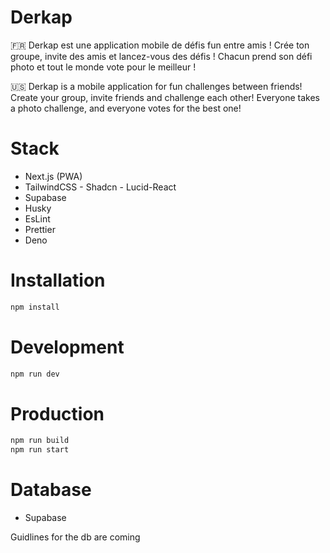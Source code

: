 # Derkap

🇫🇷 Derkap est une application mobile de défis fun entre amis !
Crée ton groupe, invite des amis et lancez-vous des défis !
Chacun prend son défi photo et tout le monde vote pour le meilleur !

🇺🇸 Derkap is a mobile application for fun challenges between friends!
Create your group, invite friends and challenge each other!
Everyone takes a photo challenge, and everyone votes for the best one!

# Stack

- Next.js (PWA)
- TailwindCSS - Shadcn - Lucid-React
- Supabase
- Husky
- EsLint
- Prettier
- Deno

# Installation

```bash
npm install
```

# Development

```bash
npm run dev
```

# Production

```bash
npm run build
npm run start
```

# Database

- Supabase

Guidlines for the db are coming
